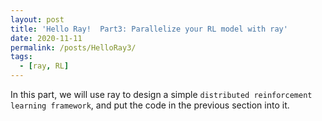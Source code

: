 ```yaml
---
layout: post
title: 'Hello Ray!  Part3: Parallelize your RL model with ray'
date: 2020-11-11
permalink: /posts/HelloRay3/
tags:
  - [ray, RL]
---
```


In this part, we will use ray to design a simple `distributed reinforcement learning framework`, and put the code in the previous section into it.